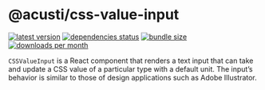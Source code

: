# @acusti/css-value-input

[![latest version](https://img.shields.io/npm/v/@acusti/css-value-input?style=for-the-badge)](https://www.npmjs.com/package/@acusti/css-value-input)
[![dependencies status](https://img.shields.io/librariesio/release/npm/@acusti/css-value-input?style=for-the-badge)](https://libraries.io/npm/@acusti%2Fcss-value-input/sourcerank)
[![bundle size](https://img.shields.io/bundlephobia/minzip/@acusti/css-value-input?style=for-the-badge)](https://bundlephobia.com/package/@acusti/css-value-input)
[![downloads per month](https://img.shields.io/npm/dm/@acusti/css-value-input?style=for-the-badge)](https://www.npmjs.com/package/@acusti/css-value-input)

`CSSValueInput` is a React component that renders a text input that can
take and update a CSS value of a particular type with a default unit. The
input’s behavior is similar to those of design applications such as Adobe
Illustrator.
